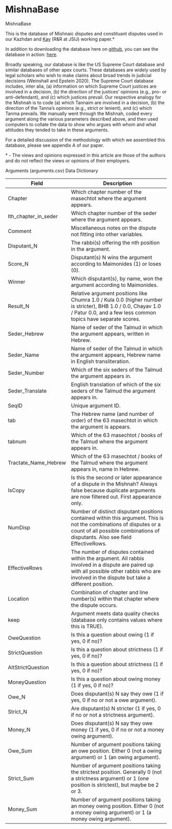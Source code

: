 # MishnaBase
MishnaBase

This is the database of Mishnaic disputes and constituant disputes used in our Kazhdan and <a href="https://sites.google.com/site/benjaminkay/home">Kay</a>  (R&R at JSIJ) working paper.\* 

In addition to downloading the database here on <a href="https://github.com/BenjaminKay/MishnaBase/">github</a>, you can see the database in action: <a href="https://mishnabase.glitch.me/">here</a>. 


Broadly speaking, our database is like the US Supreme Court database  and similar databases of other apex courts. These databases are widely used by legal scholars who wish to make claims about broad trends in judicial decisions (Weinshall and Epstein 2020). The Supreme Court database includes, inter alia, (a) information on which Supreme Court justices are involved in a decision, (b) the direction of the justices’ opinions (e.g., pro- or anti-defendant), and (c) which justices prevail. Our respective analogy for the Mishnah is to code (a) which Tannaim are involved in a decision, (b) the direction of the Tanna’s opinions (e.g., strict or lenient), and (c) which Tanma prevails.  We manually went through the Mishnah, coded every argument along the various parameters described above, and then used computers to collate the data to show who argues with whom and what attitudes they tended to take in these arguments. 

For a detailed discussion of the methodology with which we assembled this database, please see appendix A of our paper. 

\* - The views and opinions expressed in this article are those of the authors and do not reflect the views or opinions of their employers. 


Arguments (arguments.csv) Data Dictionary


| Field                | Description                                                                                                                                                                                              |
|----------------------|----------------------------------------------------------------------------------------------------------------------------------------------------------------------------------------------------------|
| Chapter              | Which chapter number of the masechtot where the argument   appears.                                                                                                                                      |
| Ith_chapter_in_seder | Which chapter number of the seder where the argument appears.                                                                                                                                            |
| Comment              | Miscellaneous notes on the dispute not fitting into other   variables.                                                                                                                                   |
| Disputant_N          | The rabbi(s) offering the nth position in the argument.                                                                                                                                                  |
| Score_N              | Disputant(s) N wins the argument according to Maimonides (1)   or loses (0).                                                                                                                             |
| Winner               | Which disputant(s), by name, won the argument according to   Maimonides.                                                                                                                                 |
| Result_N             | Relative argument positions like Chumra 1.0 / Kula 0.0 (higher   number is stricter), BHB 1.0 / 0.0, Chayav 1.0 / Patur 0.0, and a few less   common topics have separate scores.                        |
| Seder_Hebrew         | Name of seder of the Talmud in which the argument appears,   written in Hebrew.                                                                                                                          |
| Seder_Name           | Name of seder of the Talmud in which the argument appears,   Hebrew name in English transliteration.                                                                                                     |
| Seder_Number         | Which of the six seders of the Talmud the argument appears in.                                                                                                                                           |
| Seder_Translate      | English translation of which of the six seders of the Talmud   the argument appears in.                                                                                                                  |
| SeqID                | Unique argument ID.                                                                                                                                                                                      |
| tab                  | The Hebrew name (and number of order) of the 63 masechtot in   which the argument is appears.                                                                                                            |
| tabnum               | Which of the 63 masechtot / books of the Talmud where the   argument appears in.                                                                                                                         |
| Tractate_Name_Hebrew | Which of the 63 masechtot / books of the Talmud where the   argument appears in, name in Hebrew.                                                                                                         |
| IsCopy               | Is this the second or later appearance of a dispute in the   Mishnah? Always false because duplicate arguments are now filtered out. First   appearance only.                                            |
| NumDisp              | Number of distinct disputant positions contained within this   argument. This is not the combinations of disputes or a count of all possible   combinations of disputants. Also see field EffectiveRows. |
| EffectiveRows        | The number of disputes contained within the argument. All   rabbis involved in a dispute are paired up with all possible other rabbis who   are involved in the dispute but take a different position.   |
| Location             | Combination of chapter and line number(s) within that chapter   where the dispute occurs.                                                                                                                |
| keep                 | Argument meets data quality checks (database only contains   values where this is TRUE).                                                                                                                 |
| OweQuestion          | Is this a question about owing (1 if yes, 0 if no)?                                                                                                                                                      |
| StrictQuestion       | Is this a question about strictness (1 if yes, 0 if no)?                                                                                                                                                 |
| AltStrictQuestion    | Is this a question about strictness (1 if yes, 0 if no)?                                                                                                                                                 |
| MoneyQuestion        | Is this a question about owing money (1 if yes, 0 if no)?                                                                                                                                                |
| Owe_N                | Does disputant(s) N say they owe (1 if yes, 0 if no or not a   owe argument).                                                                                                                            |
| Strict_N             | Are disputant(s) N stricter (1 if yes, 0 if no or not a   strictness argument).                                                                                                                          |
| Money_N              | Does disputant(s) N say they owe money (1 if yes, 0 if no or   not a money owing argument).                                                                                                              |
| Owe_Sum              | Number of argument positions taking an owe position. Either 0   (not a owing argument) or 1 (an owing argument).                                                                                         |
| Strict_Sum           | Number of argument positions taking the strictest position.   Generally 0 (not a strictness argument) or 1 (one position is strictest), but   maybe be 2 or 3.                                           |
| Money_Sum            | Number of argument positions taking an money owing position.   Either 0 (not a money owing argument) or 1 (a money owing argument).                                                                      |

